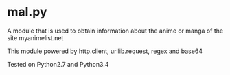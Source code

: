# mal.py
A module that is used to obtain information about the anime or manga of the site myanimelist.net

This module powered by http.client, urllib.request, regex and base64

Tested on Python2.7 and Python3.4
